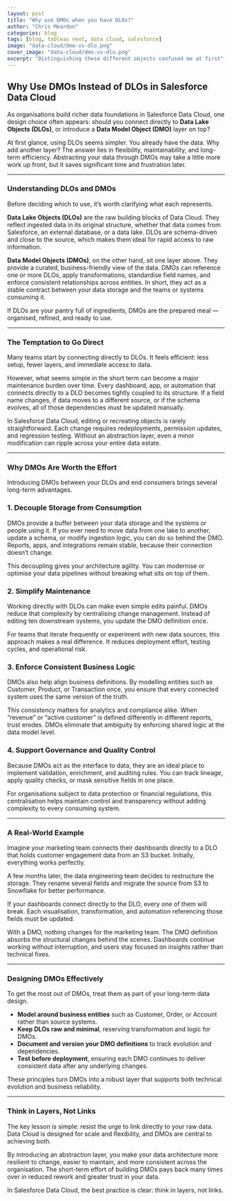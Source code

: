 ```yaml
---
layout: post
title: "Why use DMOs when you have DLOs?"
author: "Chris Meardon"
categories: blog
tags: [blog, tableau next, data cloud, salesforce]
image: "data-cloud/dmo-vs-dlo.png"
cover_image: "data-cloud/dmo-vs-dlo.png"
excerpt: "Distinguishing these different objects confused me at first"
---
```


## **Why Use DMOs Instead of DLOs in Salesforce Data Cloud**

As organisations build richer data foundations in Salesforce Data Cloud, one design choice often appears: should you connect directly to **Data Lake Objects (DLOs)**, or introduce a **Data Model Object (DMO)** layer on top?

At first glance, using DLOs seems simpler. You already have the data. Why add another layer? The answer lies in flexibility, maintainability, and long-term efficiency. Abstracting your data through DMOs may take a little more work up front, but it saves significant time and frustration later.

---

### **Understanding DLOs and DMOs**

Before deciding which to use, it’s worth clarifying what each represents.

**Data Lake Objects (DLOs)** are the raw building blocks of Data Cloud. They reflect ingested data in its original structure, whether that data comes from Salesforce, an external database, or a data lake. DLOs are schema-driven and close to the source, which makes them ideal for rapid access to raw information.

**Data Model Objects (DMOs)**, on the other hand, sit one layer above. They provide a curated, business-friendly view of the data. DMOs can reference one or more DLOs, apply transformations, standardise field names, and enforce consistent relationships across entities. In short, they act as a stable contract between your data storage and the teams or systems consuming it.

If DLOs are your pantry full of ingredients, DMOs are the prepared meal — organised, refined, and ready to use.

---

### **The Temptation to Go Direct**

Many teams start by connecting directly to DLOs. It feels efficient: less setup, fewer layers, and immediate access to data.

However, what seems simple in the short term can become a major maintenance burden over time. Every dashboard, app, or automation that connects directly to a DLO becomes tightly coupled to its structure. If a field name changes, if data moves to a different source, or if the schema evolves, all of those dependencies must be updated manually.

In Salesforce Data Cloud, editing or recreating objects is rarely straightforward. Each change requires redeployments, permission updates, and regression testing. Without an abstraction layer, even a minor modification can ripple across your entire data estate.

---

### **Why DMOs Are Worth the Effort**

Introducing DMOs between your DLOs and end consumers brings several long-term advantages.

### **1. Decouple Storage from Consumption**

DMOs provide a buffer between your data storage and the systems or people using it. If you ever need to move data from one lake to another, update a schema, or modify ingestion logic, you can do so behind the DMO. Reports, apps, and integrations remain stable, because their connection doesn’t change.

This decoupling gives your architecture agility. You can modernise or optimise your data pipelines without breaking what sits on top of them.

### **2. Simplify Maintenance**

Working directly with DLOs can make even simple edits painful. DMOs reduce that complexity by centralising change management. Instead of editing ten downstream systems, you update the DMO definition once.

For teams that iterate frequently or experiment with new data sources, this approach makes a real difference. It reduces deployment effort, testing cycles, and operational risk.

### **3. Enforce Consistent Business Logic**

DMOs also help align business definitions. By modelling entities such as Customer, Product, or Transaction once, you ensure that every connected system uses the same version of the truth.

This consistency matters for analytics and compliance alike. When “revenue” or “active customer” is defined differently in different reports, trust erodes. DMOs eliminate that ambiguity by enforcing shared logic at the data model level.

### **4. Support Governance and Quality Control**

Because DMOs act as the interface to data, they are an ideal place to implement validation, enrichment, and auditing rules. You can track lineage, apply quality checks, or mask sensitive fields in one place.

For organisations subject to data protection or financial regulations, this centralisation helps maintain control and transparency without adding complexity to every consuming system.

---

### **A Real-World Example**

Imagine your marketing team connects their dashboards directly to a DLO that holds customer engagement data from an S3 bucket. Initially, everything works perfectly.

A few months later, the data engineering team decides to restructure the storage. They rename several fields and migrate the source from S3 to Snowflake for better performance.

If your dashboards connect directly to the DLO, every one of them will break. Each visualisation, transformation, and automation referencing those fields must be updated.

With a DMO, nothing changes for the marketing team. The DMO definition absorbs the structural changes behind the scenes. Dashboards continue working without interruption, and users stay focused on insights rather than technical fixes.

---

### **Designing DMOs Effectively**

To get the most out of DMOs, treat them as part of your long-term data design.

- **Model around business entities** such as Customer, Order, or Account rather than source systems.
- **Keep DLOs raw and minimal**, reserving transformation and logic for DMOs.
- **Document and version your DMO definitions** to track evolution and dependencies.
- **Test before deployment**, ensuring each DMO continues to deliver consistent data after any underlying changes.

These principles turn DMOs into a robust layer that supports both technical evolution and business reliability.

---

### **Think in Layers, Not Links**

The key lesson is simple: resist the urge to link directly to your raw data. Data Cloud is designed for scale and flexibility, and DMOs are central to achieving both.

By introducing an abstraction layer, you make your data architecture more resilient to change, easier to maintain, and more consistent across the organisation. The short-term effort of building DMOs pays back many times over in reduced rework and greater trust in your data.

In Salesforce Data Cloud, the best practice is clear: think in layers, not links.

